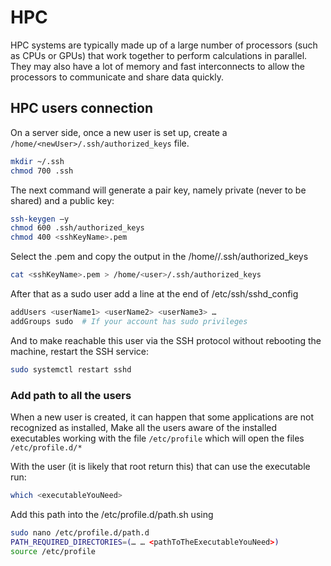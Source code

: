 # HPC

HPC systems are typically made up of a large number of processors (such as CPUs or GPUs) that work together 
to perform calculations in parallel. They may also have a lot of memory and fast interconnects to allow the 
processors to communicate and share data quickly.

## HPC users connection
On a server side, once a new user is set up, create a
```/home/<newUser>/.ssh/authorized_keys``` file.

``` sh 
mkdir ~/.ssh
chmod 700 .ssh
```

The next command will generate a pair key, namely private (never to be shared) and a public key:

```sh
ssh-keygen –y
chmod 600 .ssh/authorized_keys
chmod 400 <sshKeyName>.pem
```

Select the <sshKeyName>.pem and copy the output in the
/home/<user>/.ssh/authorized_keys

```sh
cat <sshKeyName>.pem > /home/<user>/.ssh/authorized_keys
```

After that as a sudo user add a line at the end of /etc/ssh/sshd_config

```sh
addUsers <userName1> <userName2> <userName3> …
addGroups sudo  # If your account has sudo privileges
```

And to make reachable this user via the SSH protocol without rebooting the machine, restart the SSH service:

``` sh
sudo systemctl restart sshd
```

### Add path to all the users

When a new user is created, it can happen that some
applications are not recognized as installed, Make all the users aware
of the installed executables working with the file ```/etc/profile``` which
will open the files ```/etc/profile.d/*```

With the user (it is likely that root return this) that can use the
executable run:

```sh
which <executableYouNeed>
```
Add this path into the /etc/profile.d/path.sh using

```sh
sudo nano /etc/profile.d/path.d 
PATH_REQUIRED_DIRECTORIES=(… … <pathToTheExecutableYouNeed>)
source /etc/profile
```

<!--  Script to show the footer   -->
<html>
<script
    src="https://code.jquery.com/jquery-3.3.1.js"
    integrity="sha256-2Kok7MbOyxpgUVvAk/HJ2jigOSYS2auK4Pfzbm7uH60="
    crossorigin="anonymous">
</script>
<script>
$(function(){
  $("#footer").load("../footers/footer.html");
});
</script>
<body>
<div id="footer"></div>
</body>
</html>
